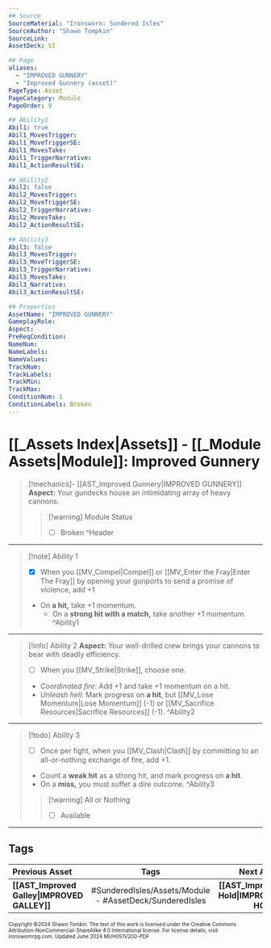 ```yaml
---
## Source
SourceMaterial: "Ironsworn: Sundered Isles"
SourceAuthor: "Shawn Tompkin"
SourceLink: 
AssetDeck: SI

## Page
aliases:
  - "IMPROVED GUNNERY"
  - "Improved Gunnery (asset)"
PageType: Asset
PageCategory: Module
PageOrder: 9

## Ability1
Abil1: true
Abil1_MovesTrigger: 
Abil1_MoveTriggerSE: 
Abil1_MovesTake: 
Abil1_TriggerNarrative: 
Abil1_ActionResultSE: 

## Ability2
Abil2: false
Abil2_MovesTrigger: 
Abil2_MoveTriggerSE: 
Abil2_TriggerNarrative: 
Abil2_MovesTake: 
Abil2_ActionResultSE: 

## Ability3
Abil3: false
Abil3_MovesTrigger: 
Abil3_MoveTriggerSE: 
Abil3_TriggerNarrative: 
Abil3_MovesTake: 
Abil3_Narrative: 
Abil3_ActionResultSE: 

## Properties
AssetName: "IMPROVED GUNNERY"
GameplayRole: 
Aspect: 
PreReqCondition: 
NameNum: 
NameLabels: 
NameValues: 
TrackNum: 
TrackLabels: 
TrackMin: 
TrackMax: 
ConditionNum: 1
ConditionLabels: Broken
---
```


# [[_Assets Index|Assets]] - [[_Module Assets|Module]]: Improved Gunnery

> [!mechanics]- [[AST_Improved Gunnery|IMPROVED GUNNERY]]
> **Aspect:** Your gundecks house an intimidating array of heavy cannons.
> > [!warning] Module Status
> > - [ ] Broken ^Header
___
> [!note] Ability 1
> - [x] When you [[MV_Compel|Compel]] or [[MV_Enter the Fray|Enter The Fray]] by opening your gunports to send a promise of violence, add +1
> - On **a hit,** take +1 momentum. 
> 	- On a **strong hit with a match,** take another +1 momentum. ^Ability1
___
> [!info] Ability 2
> **Aspect:** Your well-drilled crew brings your cannons to bear with deadly efficiency. 
> - [ ] When you [[MV_Strike|Strike]], choose one.
> - _Coordinated fire:_ Add +1 and take +1 momentum on a hit.
> - _Unleash hell:_ Mark progress on **a hit**, but [[MV_Lose Momentum|Lose Momentum]] (-1) or [[MV_Sacrifice Resources|Sacrifice Resources]] (-1). ^Ability2
___
> [!todo] Ability 3
> - [ ] Once per fight, when you [[MV_Clash|Clash]] by committing to an all-or-nothing exchange of fire, add +1.
> - Count a **weak hit** as a strong hit, and mark progress on **a hit**.
> - On a **miss,** you must suffer a dire outcome. ^Ability3
> > [!warning] All or Nothing
> > - [ ] Available

___
## Tags

| Previous Asset | Tags | Next Asset |
| :--- | :---: | ---: |
| **[[AST_Improved Galley\|IMPROVED GALLEY]]** | #SunderedIsles/Assets/Module - #AssetDeck/SunderedIsles | **[[AST_Improved Hold\|IMPROVED HOLD]]** |

<font size=-2>Copyright ©2024 Shawn Tomkin. The text of this work is licensed under the Creative Commons Attribution-NonCommercial-ShareAlike 4.0 International license. For license details, visit ironswornrpg.com. Updated June 2024 MUH051V200-PDF</font>
